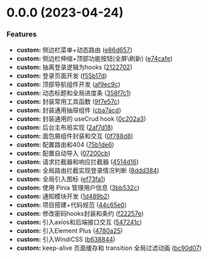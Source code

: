 # 0.0.0 (2023-04-24)


### Features

* **custom:** 侧边栏菜单+动态路由 ([e86d657](https://github.com/lilong0402/api-boot/commit/e86d657d7e50db94c08e7b09a717582ad1a63cbd))
* **custom:** 侧边栏伸缩+顶部功能按钮(全屏\刷新) ([e74cafe](https://github.com/lilong0402/api-boot/commit/e74cafe85220d19742b14504cd953672a4d995f4))
* **custom:** 抽离登录逻辑为hooks ([2122702](https://github.com/lilong0402/api-boot/commit/21227022498ab4fd77dbb529c62547cb0f54d4a9))
* **custom:** 登录页面开发 ([f55b17d](https://github.com/lilong0402/api-boot/commit/f55b17db74da5e8f299950b236b73193185e4b34))
* **custom:** 顶部导航组件开发 ([af9ec9c](https://github.com/lilong0402/api-boot/commit/af9ec9ce057534233a9aea13d834e911329fe160))
* **custom:** 动态标题和全局进度条 ([358f7c1](https://github.com/lilong0402/api-boot/commit/358f7c19eb64aeb9c7aec94dfe5e46255315468e))
* **custom:** 封装常用工具函数 ([9f7e57c](https://github.com/lilong0402/api-boot/commit/9f7e57cd87f8f8d74dd0ce6e309dac5adaef3121))
* **custom:** 封装通用抽屉组件 ([cba7acd](https://github.com/lilong0402/api-boot/commit/cba7acd3ebc5df66ac167e519e90f9d2d6d8f71c))
* **custom:** 封装通用的 useCrud hook ([0c202a3](https://github.com/lilong0402/api-boot/commit/0c202a38374f179d0dab98c0a1fff8e587a64dd4))
* **custom:** 后台主布局实现 ([2af7d18](https://github.com/lilong0402/api-boot/commit/2af7d18203957d13c8c78435c1bf6db542d7c555))
* **custom:** 面包屑组件封装和交互 ([0f788d8](https://github.com/lilong0402/api-boot/commit/0f788d8f6f27f016d9b7c0fb9287a1c6f6f96e85))
* **custom:** 配置路由和404 ([75b1de6](https://github.com/lilong0402/api-boot/commit/75b1de6e76093552b74b52982b06370749801604))
* **custom:** 配置自动导入 ([07200cb](https://github.com/lilong0402/api-boot/commit/07200cbd7905a5629fb25b6f8a40e62ea1068581))
* **custom:** 请求拦截器和响应拦截器 ([4514d16](https://github.com/lilong0402/api-boot/commit/4514d1658cd45b88e9848028bcd35c86760f4647))
* **custom:** 全局路由拦截实现登录情况判断 ([8ddd384](https://github.com/lilong0402/api-boot/commit/8ddd38439650119a3a65efc9715bb15c2cc8ca85))
* **custom:** 全局引入图标 ([ef73fa1](https://github.com/lilong0402/api-boot/commit/ef73fa1cec62f0c3c0884b48700f759bd5ebc05b))
* **custom:** 使用 Pinia 管理用户信息 ([3bb532c](https://github.com/lilong0402/api-boot/commit/3bb532c868732f18804e69b9e60795c5e6b60cb5))
* **custom:** 通知模块开发 ([1d489b2](https://github.com/lilong0402/api-boot/commit/1d489b2f06bedbfe1c37b143aff2ebddcf45202d))
* **custom:** 项目搭建+代码规范 ([44c65e0](https://github.com/lilong0402/api-boot/commit/44c65e0073418f762303b8d0178ccd80c737e07e))
* **custom:** 修改密码hooks封装和条约 ([f22257e](https://github.com/lilong0402/api-boot/commit/f22257e947904d421b385a5802eb24cd1feb6e91))
* **custom:** 引入axios和后端接口交互 ([547241c](https://github.com/lilong0402/api-boot/commit/547241c86e518d049d9925f0d93c37bbfc285962))
* **custom:** 引入Element Plus ([4780a25](https://github.com/lilong0402/api-boot/commit/4780a257e531a14e89ac235e0757ceff3aa6d3cf))
* **custom:** 引入WindiCSS ([b638844](https://github.com/lilong0402/api-boot/commit/b6388445ea10c49260116571d686edc4bde167f1))
* **custom:** keep-alive 页面缓存和 transition 全局过滤动画 ([bc90d07](https://github.com/lilong0402/api-boot/commit/bc90d0745495b5470ac7a97452cb9b4ef66ab8ab))



